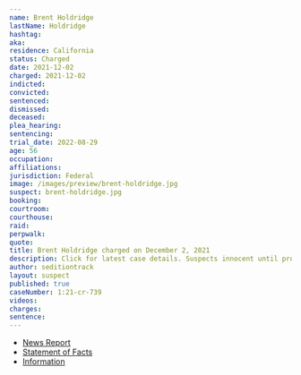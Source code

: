 ```yaml
---
name: Brent Holdridge
lastName: Holdridge
hashtag:
aka:
residence: California
status: Charged
date: 2021-12-02
charged: 2021-12-02
indicted:
convicted:
sentenced:
dismissed:
deceased:
plea_hearing:
sentencing:
trial_date: 2022-08-29
age: 56
occupation:
affiliations:
jurisdiction: Federal
image: /images/preview/brent-holdridge.jpg
suspect: brent-holdridge.jpg
booking:
courtroom:
courthouse:
raid:
perpwalk:
quote:
title: Brent Holdridge charged on December 2, 2021
description: Click for latest case details. Suspects innocent until proven guilty.
author: seditiontrack
layout: suspect
published: true
caseNumber: 1:21-cr-739
videos:
charges:
sentence:
---
```


- [News Report](https://www.msn.com/en-us/news/crime/eureka-man-linked-to-jan-6-riot-to-appear-in-dc-court/ar-AARtjTH)
- [Statement of Facts](https://www.justice.gov/usao-dc/case-multi-defendant/file/1459121/download)
- [Information](https://www.justice.gov/usao-dc/case-multi-defendant/file/1459111/download)
